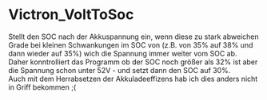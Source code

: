 # Victron_VoltToSoc
Stellt den SOC nach der Akkuspannung ein, wenn diese zu stark abweichen<br>
Grade bei kleinen Schwankungen im SOC von (z.B. von 35% auf 38% und dann wieder auf 35%) wich die Spannung immer weiter vom SOC ab.<br>
Daher konntrolliert das Programm ob der SOC noch größer als 32% ist aber die Spannung schon unter 52V - und setzt dann den SOC auf 30%.<br>
Auch mit dem Herrabsetzen der Akkuladeeffizens hab ich dies anders nicht in Griff bekommen ;(
